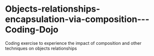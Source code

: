 # Objects-relationships-encapsulation-via-composition---Coding-Dojo
Coding exercise to experience the impact of composition and other techniques on objects relationships
